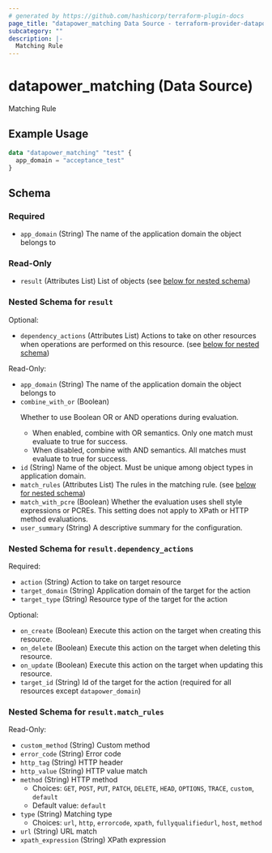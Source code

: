 ```yaml
---
# generated by https://github.com/hashicorp/terraform-plugin-docs
page_title: "datapower_matching Data Source - terraform-provider-datapower"
subcategory: ""
description: |-
  Matching Rule
---
```


# datapower_matching (Data Source)

Matching Rule

## Example Usage

```terraform
data "datapower_matching" "test" {
  app_domain = "acceptance_test"
}
```

<!-- schema generated by tfplugindocs -->
## Schema

### Required

- `app_domain` (String) The name of the application domain the object belongs to

### Read-Only

- `result` (Attributes List) List of objects (see [below for nested schema](#nestedatt--result))

<a id="nestedatt--result"></a>
### Nested Schema for `result`

Optional:

- `dependency_actions` (Attributes List) Actions to take on other resources when operations are performed on this resource. (see [below for nested schema](#nestedatt--result--dependency_actions))

Read-Only:

- `app_domain` (String) The name of the application domain the object belongs to
- `combine_with_or` (Boolean) <p>Whether to use Boolean OR or AND operations during evaluation.</p><ul><li>When enabled, combine with OR semantics. Only one match must evaluate to true for success.</li><li>When disabled, combine with AND semantics. All matches must evaluate to true for success.</li></ul>
- `id` (String) Name of the object. Must be unique among object types in application domain.
- `match_rules` (Attributes List) The rules in the matching rule. (see [below for nested schema](#nestedatt--result--match_rules))
- `match_with_pcre` (Boolean) Whether the evaluation uses shell style expressions or PCREs. This setting does not apply to XPath or HTTP method evaluations.
- `user_summary` (String) A descriptive summary for the configuration.

<a id="nestedatt--result--dependency_actions"></a>
### Nested Schema for `result.dependency_actions`

Required:

- `action` (String) Action to take on target resource
- `target_domain` (String) Application domain of the target for the action
- `target_type` (String) Resource type of the target for the action

Optional:

- `on_create` (Boolean) Execute this action on the target when creating this resource.
- `on_delete` (Boolean) Execute this action on the target when deleting this resource.
- `on_update` (Boolean) Execute this action on the target when updating this resource.
- `target_id` (String) Id of the target for the action (required for all resources except `datapower_domain`)


<a id="nestedatt--result--match_rules"></a>
### Nested Schema for `result.match_rules`

Read-Only:

- `custom_method` (String) Custom method
- `error_code` (String) Error code
- `http_tag` (String) HTTP header
- `http_value` (String) HTTP value match
- `method` (String) HTTP method
  - Choices: `GET`, `POST`, `PUT`, `PATCH`, `DELETE`, `HEAD`, `OPTIONS`, `TRACE`, `custom`, `default`
  - Default value: `default`
- `type` (String) Matching type
  - Choices: `url`, `http`, `errorcode`, `xpath`, `fullyqualifiedurl`, `host`, `method`
- `url` (String) URL match
- `xpath_expression` (String) XPath expression
